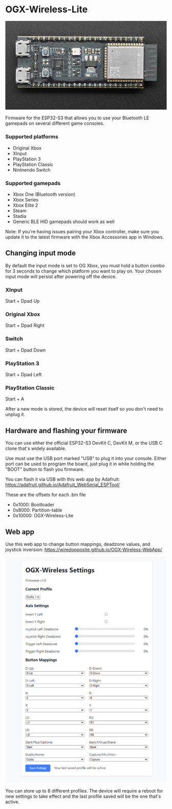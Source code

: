 # OGX-Wireless-Lite
![OGX-Wireless-Lite](images/esp32s3_devkit.jpg "OGX-Wireless-Lite")

Firmware for the ESP32-S3 that allows you to use your Bluetooth LE gamepads on several different game consoles.

### Supported platforms
- Original Xbox
- XInput
- PlayStation 3
- PlayStation Classic
- Nintnendo Switch

### Supported gamepads
- Xbox One (Bluetooth version)
- Xbox Series
- Xbox Elite 2
- Steam
- Stadia
- Generic BLE HID gamepads should work as well

Note: If you're having issues pairing your Xbox controller, make sure you update it to the latest firmware with the Xbox Accessories app in Windows. 

## Changing input mode
By default the input mode is set to OG Xbox, you must hold a button combo for 3 seconds to change which platform you want to play on. Your chosen input mode will persist after powering off the device. 

### XInput
Start + Dpad Up 
### Original Xbox
Start + Dpad Right
### Switch
Start + Dpad Down
### PlayStation 3
Start + Dpad Left
### PlayStation Classic
Start + A

After a new mode is stored, the device will reset itself so you don't need to unplug it. 

## Hardware and flashing your firmware
You can use either the official ESP32-S3 DevKit C, DevKit M, or the USB C clone that's widely available.

Use must use the USB port marked "USB" to plug it into your console. Either port can be used to program the board, just plug it in while holding the "BOOT" button to flash you firmware.

You can flash it via USB with this web app by Adafruit: https://adafruit.github.io/Adafruit_WebSerial_ESPTool/

These are the offsets for each .bin file
- 0x1000: Bootloader
- 0x8000: Partition-table
- 0x10000: OGX-Wireless-Lite

## Web app
Use this web app to change button mappings, deadzone values, and joystick inversion: https://wiredopposite.github.io/OGX-Wireless-WebApp/

<img src="images/webapp.png" width="800">

You can store up to 8 different profiles. The device will require a reboot for new settings to take effect and the last profile saved will be the one that's active.
